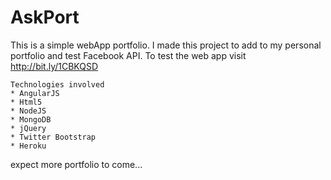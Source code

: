 # AskPort

This is a simple webApp portfolio. I made this project to add to my personal portfolio and test Facebook API.
To test the web app visit http://bit.ly/1CBKQSD

	Technologies involved
	* AngularJS
	* Html5
	* NodeJS
	* MongoDB
	* jQuery
	* Twitter Bootstrap
	* Heroku

expect more portfolio to come...
